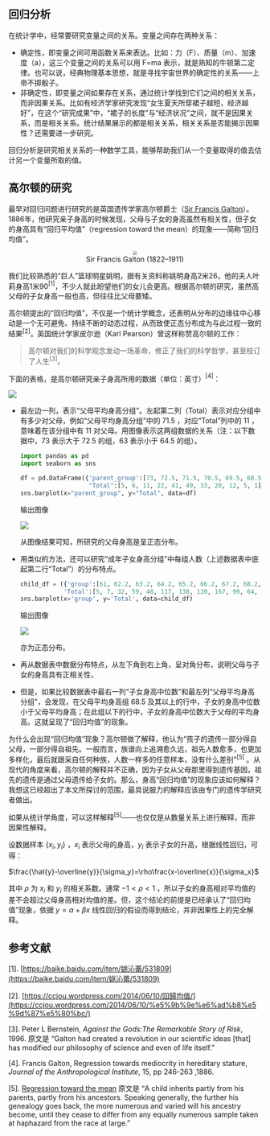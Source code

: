 ## 回归分析

在统计学中，经常要研究变量之间的关系。变量之间存在两种关系：

- 确定性，即变量之间可用函数关系来表达。比如：力（F）、质量（m）、加速度（a），这三个变量之间的关系可以用 F=ma 表示，就是熟知的牛顿第二定律。也可以说，经典物理基本思想，就是寻找宇宙世界的确定性的关系——上帝不掷骰子。
- 非确定性，即变量之间如果存在关系，通过统计学找到它们之间的相关关系，而非因果关系。比如有经济学家研究发现“女生夏天所穿裙子越短，经济越好”，在这个“研究成果”中，“裙子的长度”与“经济状况”之间，就不是因果关系，而是相关关系。统计结果展示的都是相关关系，相关关系是否能揭示因果性？还需要进一步研究。

回归分析是研究相关关系的一种数学工具，能够帮助我们从一个变量取得的值去估计另一个变量所取的值。

## 高尔顿的研究

最早对回归问题进行研究的是英国遗传学家高尔顿爵士（[Sir Francis Galton](https://en.wikipedia.org/wiki/Francis_Galton)）。1886年，他研究亲子身高的时候发现，父母与子女的身高虽然有相关性，但子女的身高具有“回归平均值”（regression toward the mean）的现象——简称“回归均值”。

<center><img src="https://gitee.com/qiwsir/images/raw/master/2021-2-19/1613698856343-Francis_Galton.jpg" style="zoom:50%;" /></center>

<center>Sir Francis Galton (1822–1911)</center>

我们比较熟悉的“巨人”篮球明星姚明，据有关资料称姚明身高2米26，他的夫人叶莉身高1米90$^{[1]}$，不少人就此盼望他们的女儿会更高。根据高尔顿的研究，虽然高父母的子女身高一般也高，但往往比父母要矮。

高尔顿提出的“回归均值”，不仅是一个统计学概念，还表明从分布的边缘往中心移动是一个无可避免、持续不断的动态过程，从而致使正态分布成为与此过程一致的结果$^{[2]}$。英国统计学家皮尔逊（Karl Pearson）曾这样称赞高尔顿的工作：

> 高尔顿对我们的科学观念发动一场革命，修正了我们的科学哲学，甚至校订了人生$^{[3]}$。

下面的表格，是高尔顿研究亲子身高所用的数据（单位：英寸）$^{[4]}$：


![](https://gitee.com/qiwsir/images/raw/master/2021-2-19/1613703942299-length.png)



- 最左边一列，表示“父母平均身高分组”。左起第二列（Total）表示对应分组中有多少对父母，例如“父母平均身高分组”中的 $71.5$ ，对应“Total”列中的 $11$ ，意味着在该分组中有 $11$ 对父母。用图像表示这两组数据的关系（注：以下数据中，$73$ 表示大于 $72.5$ 的组，$63$ 表示小于 $64.5$ 的组）。

  ```python
  import pandas as pd
  import seaborn as sns
  
  df = pd.DataFrame({'parent_group':[73, 72.5, 71.5, 70.5, 69.5, 68.5, 67.5, 66.5, 65.5, 64.5, 63], 
                     "Total":[5, 6, 11, 22, 41, 49, 33, 20, 12, 5, 1]})
  sns.barplot(x="parent_group", y="Total", data=df)
  ```

  输出图像

  ![](https://gitee.com/qiwsir/images/raw/master/2021-2-19/1613705258435-parent_length.png)

  从图像结果可知，所研究的父母身高是呈正态分布。

- 用类似的方法，还可以研究“成年子女身高分组”中每组人数（上述数据表中底起第二行“Total”）的分布特点。

  ```python
  child_df = ({'group':[61, 62.2, 63.2, 64.2, 65.2, 66.2, 67.2, 68.2, 69.2, 70.2, 71.2, 72.2, 73.2, 74],
              'Total':[5, 7, 32, 59, 48, 117, 138, 120, 167, 99, 64, 41, 17, 14]})
  sns.barplot(x='group', y='Total', data=child_df)
  ```

  输出图像

  ![](https://gitee.com/qiwsir/images/raw/master/2021-2-19/1613711181103-child_length.png)

  亦为正态分布。

- 再从数据表中数据分布特点，从左下角到右上角，呈对角分布，说明父母与子女的身高具有正相关性，

- 但是，如果比较数据表中最右一列“子女身高中位数”和最左列“父母平均身高分组”，会发现，在父母平均身高组 $68.5$ 及其以上的行中，子女的身高中位数小于父母平均身高；在此组以下的行中，子女的身高中位数大于父母的平均身高。这就呈现了“回归均值”的现象。

为什么会出现“回归均值”现象？高尔顿做了解释，他认为“孩子的遗传一部分得自父母，一部分得自祖先。一般而言，族谱向上追溯愈久远，祖先人数愈多，也更加多样化，最后就跟采自任何种族，人数一样多的任意样本，没有什么差别”$^{[5]}$ 。从现代的角度来看，高尔顿的解释并不正确，因为子女从父母那里得到遗传基因，祖先的遗传是通过父母遗传给子女的。那么，身高“回归均值”的现象应该如何解释？我想这已经超出了本文所探讨的范围，最具说服力的解释应该由专门的遗传学研究者做出。

如果从统计学角度，可以这样解释$^{[5]}$——也仅仅是从数量关系上进行解释，而非因果性解释。

设数据样本 $\{x_i, y_i\}$ ，$x_i$ 表示父母的身高，$y_i$ 表示子女的升高，根据线性回归，可得：

$\frac{\hat{y}-\overline{y}}{\sigma_y}=\rho\frac{x-\overline{x}}{\sigma_x}$

其中 $\rho$ 为 $x_i$ 和 $y_i$ 的相关系数。通常 $-1\lt\rho\lt1$ ，所以子女的身高相对平均值的差不会超过父母身高相对均值的差。但，这个结论的前提是已经承认了“回归均值”现象，依据 $y=\alpha+\beta x$ 线性回归的假设而得到结论，并非因果性上的完全解释。



## 参考文献

[1]. [https://baike.baidu.com/item/姚沁蕾/531809](https://baike.baidu.com/item/姚沁蕾/531809)

[2]. [https://ccjou.wordpress.com/2014/06/10/回歸均值/](https://ccjou.wordpress.com/2014/06/10/%e5%9b%9e%e6%ad%b8%e5%9d%87%e5%80%bc/)

[3]. Peter L Bernstein, *Against the Gods:The Remarkable Story of Risk*, 1996. 原文是 “Galton had created a revolution in our scientific ideas  [that] has modified our philosophy of science and even of life itself.”

[4]. Francis Galton, Regression towards mediocrity in hereditary stature, *Journal of the Anthropological Institute*, 15, pp 246-263 ,1886.

[5]. [Regression toward the mean](http://en.wikipedia.org/wiki/Regression_toward_the_mean) 原文是 “A child inherits partly from his parents, partly from his  ancestors. Speaking generally, the further his genealogy goes back, the  more numerous and varied will his ancestry become, until they cease to  differ from any equally numerous sample taken at haphazard from the race at large.” 



